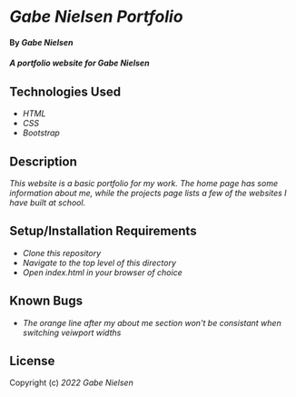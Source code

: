 # _Gabe Nielsen Portfolio_

#### By _**Gabe Nielsen**_

#### _A portfolio website for Gabe Nielsen_

## Technologies Used

* _HTML_
* _CSS_
* _Bootstrap_

## Description

_This website is a basic portfolio for my work. The home page has some information about me, while the projects page lists a few of the websites I have built at school._

## Setup/Installation Requirements

* _Clone this repository_
* _Navigate to the top level of this directory_
* _Open index.html in your browser of choice_


## Known Bugs

* _The orange line after my about me section won't be consistant when switching veiwport widths_

## License



Copyright (c) _2022_ _Gabe Nielsen_